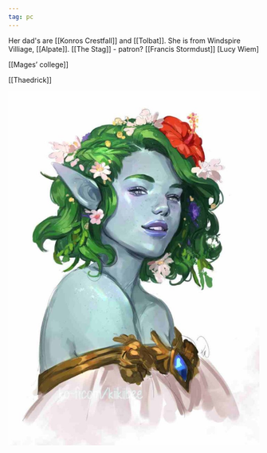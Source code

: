 ```yaml
---
tag: pc
---
```


Her dad's are [[Konros Crestfall]] and [[Tolbat]]. She is from Windspire Villiage, [[Alpate]].
[[The Stag]] - patron?
[[Francis Stormdust]]
[Lucy Wiem]

[[Mages’ college]]

[[Thaedrick]]

<img src="/assets/ctja7b0t.bmp"/>